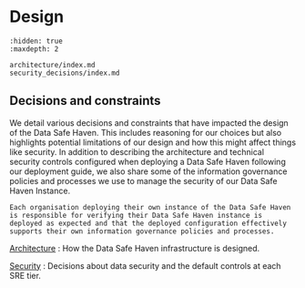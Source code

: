 # Design

```{toctree}
:hidden: true
:maxdepth: 2

architecture/index.md
security_decisions/index.md
```

## Decisions and constraints

We detail various decisions and constraints that have impacted the design of the Data Safe Haven.
This includes reasoning for our choices but also highlights potential limitations of our design and how this might affect things like security.
In addition to describing the architecture and technical security controls configured when deploying a Data Safe Haven following our deployment guide, we also share some of the information governance policies and processes we use to manage the security of our Data Safe Haven Instance.

```{warning}
Each organisation deploying their own instance of the Data Safe Haven is responsible for verifying their Data Safe Haven instance is deployed as expected and that the deployed configuration effectively supports their own information governance policies and processes.
```

[Architecture](architecture/index.md)
: How the Data Safe Haven infrastructure is designed.

[Security](security_decisions/index.md)
: Decisions about data security and the default controls at each SRE tier.
